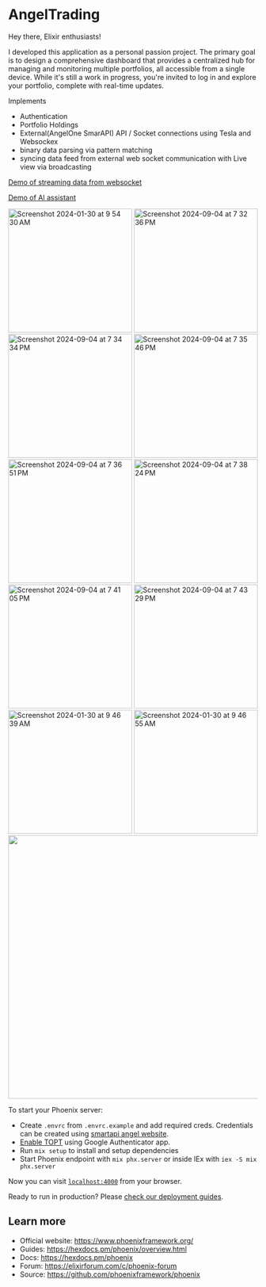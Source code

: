 # AngelTrading

Hey there, Elixir enthusiasts!

I developed this application as a personal passion project. The primary goal is to design a comprehensive dashboard that provides a centralized hub for managing and monitoring multiple portfolios, all accessible from a single device. While it's still a work in progress, you're invited to log in and explore your portfolio, complete with real-time updates.

Implements
- Authentication
- Portfolio Holdings
- External(AngelOne SmarAPI) API / Socket connections using Tesla and Websockex
- binary data parsing via pattern matching
- syncing data feed from external web socket communication with Live view via broadcasting

<div>
  <a href="https://www.loom.com/share/60816921d58245b6b5e1e33a96ec66a6?sid=a0380d2c-5934-4cfd-8244-c70f2cd90f39">
    <p>Demo of streaming data from websocket</p>
  </a>
  <a href="https://www.loom.com/share/3244b916cdeb4f1d8333b0e325e5b19b">
    <p>Demo of AI assistant</p>
  </a>
  <img width="250" alt="Screenshot 2024-01-30 at 9 54 30 AM" src="https://github.com/user-attachments/assets/7fcb3e81-5dd9-47ae-b4c7-4d1fc3109eb4">
  <img width="250" alt="Screenshot 2024-09-04 at 7 32 36 PM" src="https://github.com/user-attachments/assets/d007b50f-dc67-482c-9aa3-7d1d68ddc69e">
  <img width="250" alt="Screenshot 2024-09-04 at 7 34 34 PM" src="https://github.com/user-attachments/assets/4a5d429e-0a10-465e-881e-ad752703059c">
  <img width="250" alt="Screenshot 2024-09-04 at 7 35 46 PM" src="https://github.com/user-attachments/assets/99c936a2-f365-4671-b85d-531fd8688a34">
  <img width="250" alt="Screenshot 2024-09-04 at 7 36 51 PM" src="https://github.com/user-attachments/assets/3c912ab9-9ee7-4dbb-9a49-53bb00e14ed9">
  <img width="250" alt="Screenshot 2024-09-04 at 7 38 24 PM" src="https://github.com/user-attachments/assets/82164a7f-3637-473c-b246-5b5634c6637b">
  <img width="250" alt="Screenshot 2024-09-04 at 7 41 05 PM" src="https://github.com/user-attachments/assets/e4d97c47-6d5c-4298-a66b-9870cea7597e">
  <img width="250" alt="Screenshot 2024-09-04 at 7 43 29 PM" src="https://github.com/user-attachments/assets/bb01042e-2f4a-4cb2-943f-93e8f48e5eac">
  <img width="250" alt="Screenshot 2024-01-30 at 9 46 39 AM" src="https://github.com/pkrawat1/angel-trading/assets/3807725/355d3e44-3967-4d6d-b0f2-5117d6727c45">
  <img width="250" alt="Screenshot 2024-01-30 at 9 46 55 AM" src="https://github.com/pkrawat1/angel-trading/assets/3807725/d1a1b485-b1c8-4ddc-8567-eb88b22c5748">
  <a href="https://www.loom.com/share/60816921d58245b6b5e1e33a96ec66a6?sid=a0380d2c-5934-4cfd-8244-c70f2cd90f39">
    <img style="height:532px;" src="https://cdn.loom.com/sessions/thumbnails/ccb5ea5a390e4f20b140a10824fd6941-with-play.gif">
  </a>
</div>

To start your Phoenix server:

  * Create `.envrc` from `.envrc.example` and add required creds. Credentials can be created using [smartapi angel website](https://smartapi.angelbroking.com/).
  * [Enable TOPT](https://smartapi.angelbroking.com/enable-totp) using Google Authenticator app.
  * Run `mix setup` to install and setup dependencies
  * Start Phoenix endpoint with `mix phx.server` or inside IEx with `iex -S mix phx.server`

Now you can visit [`localhost:4000`](http://localhost:4000) from your browser.

Ready to run in production? Please [check our deployment guides](https://hexdocs.pm/phoenix/deployment.html).

## Learn more

  * Official website: https://www.phoenixframework.org/
  * Guides: https://hexdocs.pm/phoenix/overview.html
  * Docs: https://hexdocs.pm/phoenix
  * Forum: https://elixirforum.com/c/phoenix-forum
  * Source: https://github.com/phoenixframework/phoenix
